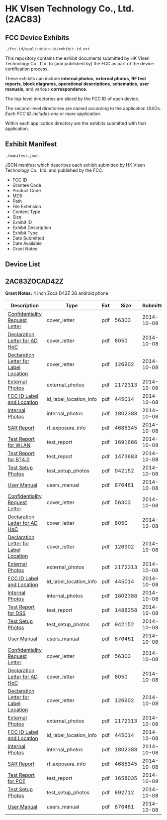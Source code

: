 # HK VIsen Technology Co., Ltd. (2AC83)
## FCC Device Exhibits

```
./fcc-id/application-id/exhibit-id.ext
```

This repository contains the exhibit documents submitted by HK VIsen Technology Co., Ltd. to (and published by) the FCC as part of the device certification process.

These exhibits can include **internal photos**, **external photos**, **RF test reports**, **block diagrams**, **operational descriptions**, **schematics**, **user manuals**, and various **correspondence**.

The top-level directories are sliced by the FCC ID of each device.

The second-level directories are named according to the application UUIDs. *Each FCC ID includes one or more application.*

Within each application directory are the exhibits submitted with that application. 

## Exhibit Manifest

```
./manifest.json
```

JSON manifest which describes each exhibit submitted by HK VIsen Technology Co., Ltd. and published by the FCC.

- FCC ID
- Grantee Code
- Product Code
- MD5
- Path
- File Extension
- Content Type
- Size
- Exhibit ID
- Exhibit Description
- Exhibit Type
- Date Submitted
- Date Available
- Grant Notes

## Device List
## 2AC83ZOCAD42Z
**Grant Notes:** 4 inch Zoca D42Z 3G android phone

| Description | Type | Ext | Size | Submitted | Available |
| ----------- | ---- | --- | ---- | --------- | --------- |
| [Confidentiality Request Letter](2AC83ZOCAD42Z/e37a53a3cff1a95831e65bca202a13f4/2412867.pdf) | cover_letter | pdf | 56303 | 2014-10-08 | 2014-10-08 |
| [Declaration Letter for AD HoC](2AC83ZOCAD42Z/e37a53a3cff1a95831e65bca202a13f4/2412868.pdf) | cover_letter | pdf | 8050 | 2014-10-08 | 2014-10-08 |
| [Declaration Letter for Label Location](2AC83ZOCAD42Z/e37a53a3cff1a95831e65bca202a13f4/2412869.pdf) | cover_letter | pdf | 126902 | 2014-10-08 | 2014-10-08 |
| [External Photos](2AC83ZOCAD42Z/e37a53a3cff1a95831e65bca202a13f4/2412870.pdf) | external_photos | pdf | 2172313 | 2014-10-08 | 2014-10-08 |
| [FCC ID Label and Location](2AC83ZOCAD42Z/e37a53a3cff1a95831e65bca202a13f4/2412872.pdf) | id_label_location_info | pdf | 445014 | 2014-10-08 | 2014-10-08 |
| [Internal Photos](2AC83ZOCAD42Z/e37a53a3cff1a95831e65bca202a13f4/2412871.pdf) | internal_photos | pdf | 1802388 | 2014-10-08 | 2014-10-08 |
| [SAR Report](2AC83ZOCAD42Z/e37a53a3cff1a95831e65bca202a13f4/2412875.pdf) | rf_exposure_info | pdf | 4685345 | 2014-10-08 | 2014-10-08 |
| [Test Report for WLAN](2AC83ZOCAD42Z/e37a53a3cff1a95831e65bca202a13f4/2412890.pdf) | test_report | pdf | 1691666 | 2014-10-08 | 2014-10-08 |
| [Test Report for BT4.0](2AC83ZOCAD42Z/e37a53a3cff1a95831e65bca202a13f4/2412891.pdf) | test_report | pdf | 1473683 | 2014-10-08 | 2014-10-08 |
| [Test Setup Photos](2AC83ZOCAD42Z/e37a53a3cff1a95831e65bca202a13f4/2412892.pdf) | test_setup_photos | pdf | 942152 | 2014-10-08 | 2014-10-08 |
| [User Manual](2AC83ZOCAD42Z/e37a53a3cff1a95831e65bca202a13f4/2412876.pdf) | users_manual | pdf | 876461 | 2014-10-08 | 2014-10-08 |
| [Confidentiality Request Letter](2AC83ZOCAD42Z/f5a9e33d5335e21b5e911c67c45c57c5/2412867.pdf) | cover_letter | pdf | 56303 | 2014-10-08 | 2014-10-08 |
| [Declaration Letter for AD HoC](2AC83ZOCAD42Z/f5a9e33d5335e21b5e911c67c45c57c5/2412868.pdf) | cover_letter | pdf | 8050 | 2014-10-08 | 2014-10-08 |
| [Declaration Letter for Label Location](2AC83ZOCAD42Z/f5a9e33d5335e21b5e911c67c45c57c5/2412869.pdf) | cover_letter | pdf | 126902 | 2014-10-08 | 2014-10-08 |
| [External Photos](2AC83ZOCAD42Z/f5a9e33d5335e21b5e911c67c45c57c5/2412870.pdf) | external_photos | pdf | 2172313 | 2014-10-08 | 2014-10-08 |
| [FCC ID Label and Location](2AC83ZOCAD42Z/f5a9e33d5335e21b5e911c67c45c57c5/2412872.pdf) | id_label_location_info | pdf | 445014 | 2014-10-08 | 2014-10-08 |
| [Internal Photos](2AC83ZOCAD42Z/f5a9e33d5335e21b5e911c67c45c57c5/2412871.pdf) | internal_photos | pdf | 1802388 | 2014-10-08 | 2014-10-08 |
| [Test Report for DSS](2AC83ZOCAD42Z/f5a9e33d5335e21b5e911c67c45c57c5/2412906.pdf) | test_report | pdf | 1488358 | 2014-10-08 | 2014-10-08 |
| [Test Setup Photos](2AC83ZOCAD42Z/f5a9e33d5335e21b5e911c67c45c57c5/2412892.pdf) | test_setup_photos | pdf | 942152 | 2014-10-08 | 2014-10-08 |
| [User Manual](2AC83ZOCAD42Z/f5a9e33d5335e21b5e911c67c45c57c5/2412876.pdf) | users_manual | pdf | 876461 | 2014-10-08 | 2014-10-08 |
| [Confidentiality Request Letter](2AC83ZOCAD42Z/bae5dc63a988c968afa87901d041bcb9/2412867.pdf) | cover_letter | pdf | 56303 | 2014-10-08 | 2014-10-08 |
| [Declaration Letter for AD HoC](2AC83ZOCAD42Z/bae5dc63a988c968afa87901d041bcb9/2412868.pdf) | cover_letter | pdf | 8050 | 2014-10-08 | 2014-10-08 |
| [Declaration Letter for Label Location](2AC83ZOCAD42Z/bae5dc63a988c968afa87901d041bcb9/2412869.pdf) | cover_letter | pdf | 126902 | 2014-10-08 | 2014-10-08 |
| [External Photos](2AC83ZOCAD42Z/bae5dc63a988c968afa87901d041bcb9/2412870.pdf) | external_photos | pdf | 2172313 | 2014-10-08 | 2014-10-08 |
| [FCC ID Label and Location](2AC83ZOCAD42Z/bae5dc63a988c968afa87901d041bcb9/2412872.pdf) | id_label_location_info | pdf | 445014 | 2014-10-08 | 2014-10-08 |
| [Internal Photos](2AC83ZOCAD42Z/bae5dc63a988c968afa87901d041bcb9/2412871.pdf) | internal_photos | pdf | 1802388 | 2014-10-08 | 2014-10-08 |
| [SAR Report](2AC83ZOCAD42Z/bae5dc63a988c968afa87901d041bcb9/2412875.pdf) | rf_exposure_info | pdf | 4685345 | 2014-10-08 | 2014-10-08 |
| [Test Report for PCE](2AC83ZOCAD42Z/bae5dc63a988c968afa87901d041bcb9/2412873.pdf) | test_report | pdf | 1658035 | 2014-10-08 | 2014-10-08 |
| [Test Setup Photos](2AC83ZOCAD42Z/bae5dc63a988c968afa87901d041bcb9/2412874.pdf) | test_setup_photos | pdf | 892712 | 2014-10-08 | 2014-10-08 |
| [User Manual](2AC83ZOCAD42Z/bae5dc63a988c968afa87901d041bcb9/2412876.pdf) | users_manual | pdf | 876461 | 2014-10-08 | 2014-10-08 |
